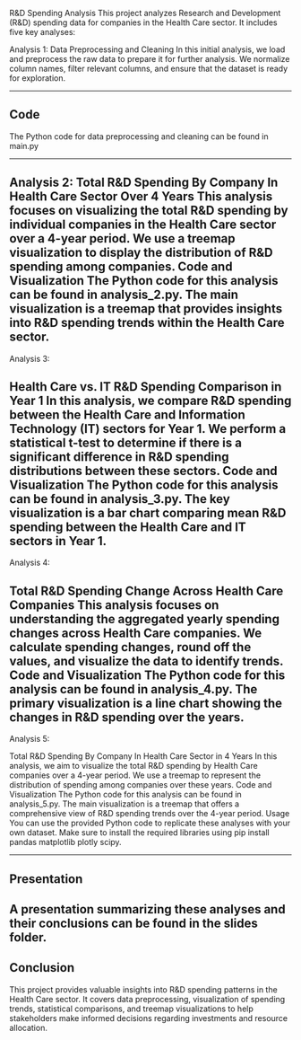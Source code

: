 

R&D Spending Analysis
This project analyzes Research and Development (R&D) spending data for companies in the Health Care sector. It includes five key analyses:

Analysis 1: Data Preprocessing and Cleaning
In this initial analysis, we load and preprocess the raw data to prepare it for further analysis.
We normalize column names, filter relevant columns, and ensure that the dataset is ready for exploration.

--------------------------------
Code
-----
The Python code for data preprocessing and cleaning can be found in main.py

--------------------
Analysis 2: Total R&D Spending By Company In Health Care Sector Over 4 Years
This analysis focuses on visualizing the total R&D spending by individual companies in the Health Care sector over a 4-year period.
We use a treemap visualization to display the distribution of R&D spending among companies.
Code and Visualization
The Python code for this analysis can be found in analysis_2.py.
The main visualization is a treemap that provides insights into R&D spending trends within the Health Care sector.
---------------------------------------------

Analysis 3:

Health Care vs. IT R&D Spending Comparison in Year 1
In this analysis, we compare R&D spending between the Health Care and Information Technology (IT) sectors for Year 1.
We perform a statistical t-test to determine if there is a significant difference in R&D spending distributions between these sectors.
Code and Visualization
The Python code for this analysis can be found in analysis_3.py.
The key visualization is a bar chart comparing mean R&D spending between the Health Care and IT sectors in Year 1.
------------------------------------------------
Analysis 4: 

Total R&D Spending Change Across Health Care Companies
This analysis focuses on understanding the aggregated yearly spending changes across Health Care companies.
We calculate spending changes, round off the values, and visualize the data to identify trends.
Code and Visualization
The Python code for this analysis can be found in analysis_4.py.
The primary visualization is a line chart showing the changes in R&D spending over the years.
----------------------------------------
Analysis 5:

 Total R&D Spending By Company In Health Care Sector in 4 Years
In this analysis, we aim to visualize the total R&D spending by Health Care companies over a 4-year period.
We use a treemap to represent the distribution of spending among companies over these years.
Code and Visualization
The Python code for this analysis can be found in analysis_5.py.
The main visualization is a treemap that offers a comprehensive view of R&D spending trends over the 4-year period.
Usage
You can use the provided Python code to replicate these analyses with your own dataset.
Make sure to install the required libraries using pip install pandas matplotlib plotly scipy.

-------------
Presentation
--------------

A presentation summarizing these analyses and their conclusions can be found in the slides folder.
--------------

Conclusion
--------------
This project provides valuable insights into R&D spending patterns in the Health Care sector. It covers data preprocessing, visualization of spending trends, statistical comparisons, and treemap visualizations to help stakeholders make informed decisions regarding investments and resource allocation.

